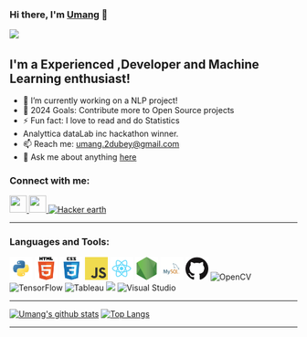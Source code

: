 ### Hi there, I'm [Umang](https://github.com/umangdubey) 👋

<img src="https://komarev.com/ghpvc/?username=umangdubey&color=brightgreen&style=plastic" />
</p>

## I'm a Experienced ,Developer and Machine Learning enthusiast!
- 🔭 I’m currently working on a NLP project!
- 🥅 2024 Goals: Contribute more to Open Source projects
- ⚡ Fun fact: I love to read and do Statistics
- Analyttica dataLab inc hackathon winner.
- 📫 Reach me: [umang.2dubey@gmail.com](mailto:umang.2dubey@gmail.com)
- 💬 Ask me about anything [here](https://github.com/umangdubey/umangdubey/issues)

### Connect with me:

<a href="https://www.linkedin.com/in/umang-dubey-7b1466118/">
  <img height="30"width="30px" src="https://github.com/umangdubey/ReadME_md/blob/master/linkedin.svg" />
</a>


<a href="https://www.hackerrank.com/umang_2dubey">
  <img height="30"width="30px" src="https://github.com/umangdubey/ReadME_md/blob/master/iconfinder_160_Hackerrank_logo_logos_4373234.svg" />
</a>
<a href="https://www.hackerearth.com/@umang.2dubey">                                                                                                                                    
<img height="30" width="30px" alt="Hacker earth" src="https://cdn.clipart.email/ccf18953616be05fd706baf7e5ba59b7_filehackerearth-logopng-wikimedia-commons_1000-1000.png" />
</a>
<br />

<p > 


---
### Languages and Tools:
<p>
<img height="40" alt="Python" src="https://raw.githubusercontent.com/github/explore/80688e429a7d4ef2fca1e82350fe8e3517d3494d/topics/python/python.png"/>
<img height="40" alt="HTML" src="https://raw.githubusercontent.com/github/explore/80688e429a7d4ef2fca1e82350fe8e3517d3494d/topics/html/html.png">
<img height="40" alt="CSS" src="https://raw.githubusercontent.com/github/explore/80688e429a7d4ef2fca1e82350fe8e3517d3494d/topics/css/css.png">
<img height="40" alt="JavaScript" src="https://raw.githubusercontent.com/github/explore/80688e429a7d4ef2fca1e82350fe8e3517d3494d/topics/javascript/javascript.png">
<img height="40" alt="React.js" src="https://raw.githubusercontent.com/github/explore/80688e429a7d4ef2fca1e82350fe8e3517d3494d/topics/react/react.png">
<img height="40" alt="Node.js" src="https://raw.githubusercontent.com/github/explore/80688e429a7d4ef2fca1e82350fe8e3517d3494d/topics/nodejs/nodejs.png">
<img height="40" alt="MySql" src="https://raw.githubusercontent.com/github/explore/5c058a388828bb5fde0bcafd4bc867b5bb3f26f3/topics/mysql/mysql.png">
<img height="40" alt="GitHub" src="https://raw.githubusercontent.com/github/explore/78df643247d429f6cc873026c0622819ad797942/topics/github/github.png"> 
<img height="40" alt="OpenCV" src="https://www.vectorlogo.zone/logos/opencv/opencv-icon.svg">
<img height="40" alt="TensorFlow" src="https://www.vectorlogo.zone/logos/tensorflow/tensorflow-icon.svg">
<img height="40" alt="Tableau" src="https://images.saasworthy.com/tableau_712_logo_1576729815_zg5qw.png">
<img height="35" alte="Matplotlib" src="https://matplotlib.org/_static/logo2_compressed.svg">
<img height="40" alt="Visual Studio" src="https://www.vectorlogo.zone/logos/visualstudio_code/visualstudio_code-icon.svg">
</p>



---
[![Umang's github stats](https://github-readme-stats.vercel.app/api?username=umangdubey&show_icons=true&theme=algolia)](https://github.com/umangdubey/github-readme-stats)
[![Top Langs](https://github-readme-stats.vercel.app/api/top-langs/?username=umangdubey&layout=compact&theme=radical)](https://github.com/umangdubey/github-readme-stats)



---
